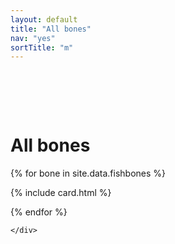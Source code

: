 ```yaml
---
layout: default
title: "All bones"
nav: "yes"
sortTitle: "m"
---
```


<div class="container" style="padding-top: 2rem">


<div class="container" style="padding-top: 2rem">
	<h1>All bones</h1>
	<div class="row">

{% for bone in site.data.fishbones %}

{% include card.html %}

{% endfor %}

	</div>
</div>
